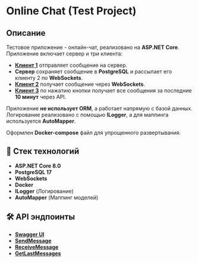 # Online Chat (Test Project)

## Описание
Тестовое приложение - онлайн-чат, реализовано на **ASP.NET Core**. 
Приложение включает сервер и три клиента:
- **[Клиент 1](https://github.com/your-username/client1)** отправляет сообщение на сервер.
- **Сервер** сохраняет сообщение в **PostgreSQL** и рассылает его клиенту 2 по **WebSockets**.
- **[Клиент 2](https://github.com/your-username/client2)** получает сообщение через **WebSockets**.
- **[Клиент 3](https://github.com/your-username/client3)** по нажатию кнопки получает все сообщения за последние **10 минут** через API.

Приложение **не использует ORM**, а работает напрямую с базой данных. 
Логирование реализовано с помощью **ILogger**, а для маппинга используется **AutoMapper**.

Оформлен **Docker-compose** файл для упрощенного развертывания.

## 🚀 Стек технологий
- **ASP.NET Core 8.0**
- **PostgreSQL 17**
- **WebSockets**
- **Docker**
- **ILogger** (Логирование)
- **AutoMapper** (Маппинг моделей)

## 🛠 API эндпоинты
- **[Swagger UI](http://localhost:7027/swagger)**
- **[SendMessage](http://localhost:7027/SendMessage)**
- **[ReceiveMessage](http://localhost:7027/ReceiveMessage)**
- **[GetLastMessages](http://localhost:7027/GetLastMessages)**
